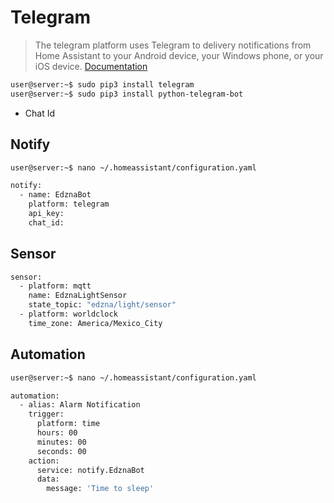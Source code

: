 # Telegram

> The telegram platform uses Telegram to delivery notifications from Home Assistant to your Android device, your Windows phone, or your iOS device. [Documentation](https://home-assistant.io/components/notify.telegram/)

```sh
user@server:~$ sudo pip3 install telegram
user@server:~$ sudo pip3 install python-telegram-bot
```

- Chat Id

## Notify

```sh
user@server:~$ nano ~/.homeassistant/configuration.yaml
```

```sh
notify:
  - name: EdznaBot
    platform: telegram
    api_key: 
    chat_id: 
```

## Sensor

```sh
sensor:
  - platform: mqtt
    name: EdznaLightSensor
    state_topic: "edzna/light/sensor"
  - platform: worldclock
    time_zone: America/Mexico_City
```

## Automation

```sh
user@server:~$ nano ~/.homeassistant/configuration.yaml
```

```sh
automation:
  - alias: Alarm Notification          
    trigger:
      platform: time
      hours: 00
      minutes: 00
      seconds: 00
    action:
      service: notify.EdznaBot
      data:
        message: 'Time to sleep'
```